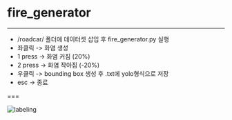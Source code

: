 # fire_generator
---
- /roadcar/ 폴더에 데이터셋 삽입 후 fire_generator.py 실행
- 좌클릭 -> 화염 생성
- 1 press -> 화염 커짐 (20%)
- 2 press -> 화염 작아짐 (-20%)
- 우클릭 -> bounding box 생성 후 .txt에 yolo형식으로 저장
- esc -> 종료


===

![labeling](https://user-images.githubusercontent.com/59654033/131689883-d6cb21a3-207d-4637-8525-c38f30859226.gif)

